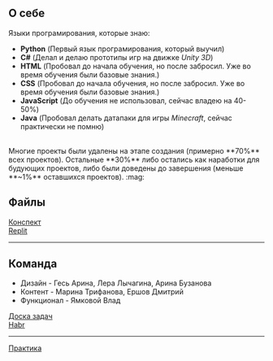 ## О себе
Языки програмирования, которые знаю:
- **Python** (Первый язык програмирования, который выучил)
- **C#** (Делал и делаю прототипы игр на движке *Unity 3D*)
- **HTML** (Пробовал до начала обучения, но после забросил. Уже во время обучения были базовые знания.)
- **CSS** (Пробовал до начала обучения, но после забросил. Уже во время обучения были базовые знания.)
- **JavaScript** (До обучения не использовал, сейчас владею на 40-50%)
- **Java** (Пробовал делать датапаки для игры *Minecraft*, сейчас практически не помню)
<br>
Многие проекты были удалены на этапе создания (примерно **70%** всех проектов). Остальные **30%** либо остались как наработки для будующих проектов, либо были доведены до завершения (меньше **~1%** оставшихся проектов). :mag:

## Файлы
[Конспект](https://docs.google.com/document/d/12XMHyE0D_Qme4q87JajUZaMgZcfODKRm/edit?usp=drivesdk&ouid=117505591588895423782&rtpof=true&sd=true)
<br>
[Replit](https://replit.com/@vladgg566)
____
## Команда
- Дизайн - Гесь Арина, Лера Лычагина, Арина Бузанова
- Контент - Марина Трифанова, Ершов Дмитрий
- Функционал - Ямковой Влад <br>

[Доска задач](https://mogu.so/inviteLink?inviteBoardId=7cQVsGZARyJnWVY1HRVV99&inviteCode=63ZZiksPuKJU3hJuj2wpOP)
<br>
[Habr](https://freelance.habr.com/freelancers/Deviant1407)
___
[Практика](https://drive.google.com/drive/folders/11vUHwepZBJCFFi2cV3J00BtpSpVmt0jj)
